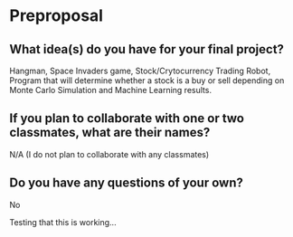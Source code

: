 # Preproposal

## What idea(s) do you have for your final project?

Hangman, Space Invaders game, Stock/Crytocurrency Trading Robot, Program that will determine whether a stock is a buy or sell depending on Monte Carlo Simulation and Machine Learning results. 

## If you plan to collaborate with one or two classmates, what are their names?

N/A (I do not plan to collaborate with any classmates)

## Do you have any questions of your own?

No


Testing that this is working...
